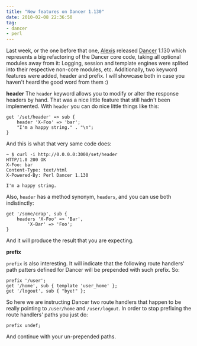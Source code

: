 ```yaml
---
title: "New features on Dancer 1.130"
date: 2010-02-08 22:36:50
tag:
- dancer
- perl
---
```

Last week, or the one before that one, [Alexis](http://www.sukria.net/) released [Dancer](http://perldancer.org/) 1.130 which represents a big refactoring of the Dancer core code, taking all optional modules away from it: Logging, session and template engines were splited into their respective non-core modules, etc. Additionally, two keyword features were added, header and prefix. I will showcase both in case you haven't heard the good word from them :)

**header**
The `header` keyword allows you to modify or alter the response headers by hand. That was a nice little feature that still hadn't been implemented. With `header` you can do nice little things like this:

    get '/set/header' => sub {
        header 'X-Foo' => 'bar';
        "I'm a happy string." . "\n";
    }

And this is what that very same code does:

    ~ $ curl -i http://0.0.0.0:3000/set/header
    HTTP/1.0 200 OK
    X-Foo: bar
    Content-Type: text/html
    X-Powered-By: Perl Dancer 1.130

    I'm a happy string.

Also, `header` has a method synonym, `headers`, and you can use both indistinctly:

    get '/some/crap', sub {
        headers 'X-Foo' => 'Bar',
            'X-Bar' => 'Foo';
    }

And it will produce the result that you are expecting.

**prefix**

`prefix` is also interesting. It will indicate that the following route handlers' path patters defined for Dancer will be prepended with such prefix. So:

    prefix '/user';
    get '/home', sub { template 'user_home' };
    get '/logout', sub { "bye!" };

So here we are instructing Dancer two route handlers that happen to be really pointing to `/user/home` and `/user/logout`. In order to stop prefixing the route handlers' paths you just do:

    prefix undef;

And continue with your un-prepended paths.
